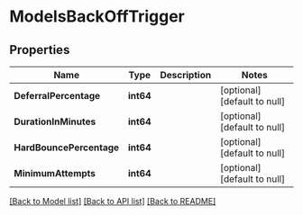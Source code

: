 # ModelsBackOffTrigger

## Properties
Name | Type | Description | Notes
------------ | ------------- | ------------- | -------------
**DeferralPercentage** | **int64** |  | [optional] [default to null]
**DurationInMinutes** | **int64** |  | [optional] [default to null]
**HardBouncePercentage** | **int64** |  | [optional] [default to null]
**MinimumAttempts** | **int64** |  | [optional] [default to null]

[[Back to Model list]](../README.md#documentation-for-models) [[Back to API list]](../README.md#documentation-for-api-endpoints) [[Back to README]](../README.md)


